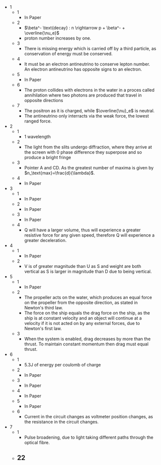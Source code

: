 - 1
	- 1
		- In Paper
	- 2
		- $\beta^- \text{decay} : n \rightarrow p + \beta^- + \overline{\nu_e}$
		- proton number increases by one.
	- 3
		- There is missing energy which is carried off by a third particle, as conservation of energy must be conserved.
	- 4
		- It must be an electron antineutrino to conserve lepton number. An electron antineutrino has opposite signs to an electron.
	- 5
		- In Paper
	- 6
		- The proton collides with electrons in the water in a proces called annihilation where two photons are produced that travel in opposite directions
	- 7
		- The positron as it is charged, while $\overline{\nu}_e$ is neutral.
		- The antineutrino only interracts via the weak force, the lowest ranged force.
- 2
	- 1
		- 1 wavelength
	- 2
		- The light from the slits undergo diffraction, where they arrive at the screen with 0 phase difference they superpose and so produce a bright fringe
	- 3
		- Pointer A and CD. As the greatest number of maxima is given by $n_\text{max}=\frac{d}{\lambda}$.
	- 4
		- In Paper
- 3
	- 1
		- In Paper
	- 2
		- In Paper
	- 3
		- In Paper
	- 4
		- Q will have a larger volume, thus will experience a greater resistive force for any given speed, therefore Q will experience a greater deceleration.
- 4
	- 1
		- In Paper
	- 2
		- V is of greater magnitude than U as S and weight are both vertical as S is larger in magnitude than D due to being vertical.
- 5
	- 1
		- In Paper
	- 2
		- The propeller acts on the water, which produces an equal force on the propeller from the opposite direction, as stated in Newton's third law.
		- The force on the ship equals the drag force on the ship, as the ship is at constant velocity and an object will continue at a velocity if it is not acted on by any external forces, due to Newton's first law.
	- 3
		- When the system is enabled, drag decreases by more than the thrust. To maintain constant momentum then drag must equal thrust. 
- 6
	- 1
		- 5.3J of energy per coulomb of charge
	- 2
		- In Paper
	- 3
		- In Paper
	- 4
		- In Paper
	- 5
		- In Paper
	- 6
		- Current in the circuit changes as voltmeter position changes, as the resistance in the circuit changes.
- 7
	- 1
		- Pulse broadening, due to light taking different paths through the optical fibre.
	- 22
		- 
